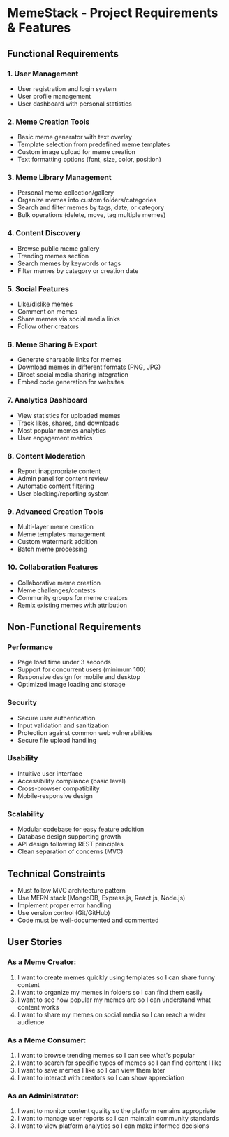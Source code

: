 # MemeStack - Project Requirements & Features

## Functional Requirements

### 1. User Management
- User registration and login system
- User profile management
- User dashboard with personal statistics

### 2. Meme Creation Tools
- Basic meme generator with text overlay
- Template selection from predefined meme templates
- Custom image upload for meme creation
- Text formatting options (font, size, color, position)

### 3. Meme Library Management
- Personal meme collection/gallery
- Organize memes into custom folders/categories
- Search and filter memes by tags, date, or category
- Bulk operations (delete, move, tag multiple memes)

### 4. Content Discovery
- Browse public meme gallery
- Trending memes section
- Search memes by keywords or tags
- Filter memes by category or creation date

### 5. Social Features
- Like/dislike memes
- Comment on memes
- Share memes via social media links
- Follow other creators

### 6. Meme Sharing & Export
- Generate shareable links for memes
- Download memes in different formats (PNG, JPG)
- Direct social media sharing integration
- Embed code generation for websites

### 7. Analytics Dashboard
- View statistics for uploaded memes
- Track likes, shares, and downloads
- Most popular memes analytics
- User engagement metrics

### 8. Content Moderation
- Report inappropriate content
- Admin panel for content review
- Automatic content filtering
- User blocking/reporting system

### 9. Advanced Creation Tools
- Multi-layer meme creation
- Meme templates management
- Custom watermark addition
- Batch meme processing

### 10. Collaboration Features
- Collaborative meme creation
- Meme challenges/contests
- Community groups for meme creators
- Remix existing memes with attribution

## Non-Functional Requirements

### Performance
- Page load time under 3 seconds
- Support for concurrent users (minimum 100)
- Responsive design for mobile and desktop
- Optimized image loading and storage

### Security
- Secure user authentication
- Input validation and sanitization
- Protection against common web vulnerabilities
- Secure file upload handling

### Usability
- Intuitive user interface
- Accessibility compliance (basic level)
- Cross-browser compatibility
- Mobile-responsive design

### Scalability
- Modular codebase for easy feature addition
- Database design supporting growth
- API design following REST principles
- Clean separation of concerns (MVC)

## Technical Constraints
- Must follow MVC architecture pattern
- Use MERN stack (MongoDB, Express.js, React.js, Node.js)
- Implement proper error handling
- Use version control (Git/GitHub)
- Code must be well-documented and commented

## User Stories

### As a Meme Creator:
1. I want to create memes quickly using templates so I can share funny content
2. I want to organize my memes in folders so I can find them easily
3. I want to see how popular my memes are so I can understand what content works
4. I want to share my memes on social media so I can reach a wider audience

### As a Meme Consumer:
1. I want to browse trending memes so I can see what's popular
2. I want to search for specific types of memes so I can find content I like
3. I want to save memes I like so I can view them later
4. I want to interact with creators so I can show appreciation

### As an Administrator:
1. I want to monitor content quality so the platform remains appropriate
2. I want to manage user reports so I can maintain community standards
3. I want to view platform analytics so I can make informed decisions
